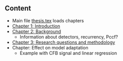 
## Content 

- Main file [thesis.tex](./thesis.tex) loads chapters
- [Chapter 1: Introduction](chapter1-introduction.tex)
- [Chapter 2: Background](chapter2-background.tex)
  - Information about detectors, recurrency, Pccf?
- [Chapter 3: Research questions and methodology](chapter3-rq-and-methodology.tex)
- Chapter: Effect on model adaptation
  - Example with CFB signal and linear regression
